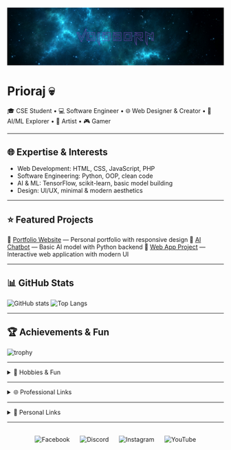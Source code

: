 ![banner](assets/banner.png)

# Prioraj 💀
🎓 CSE Student • 💻 Software Engineer • 🌐 Web Designer & Creator • 🤖 AI/ML Explorer • 🎨 Artist • 🎮 Gamer

---

## 🌐 Expertise & Interests
- Web Development: HTML, CSS, JavaScript, PHP
- Software Engineering: Python, OOP, clean code
- AI & ML: TensorFlow, scikit-learn, basic model building
- Design: UI/UX, minimal & modern aesthetics

---

## ⭐ Featured Projects
🔹 [Portfolio Website](https://github.com/USERNAME/portfolio) — Personal portfolio with responsive design
🔹 [AI Chatbot](https://github.com/USERNAME/ai-chatbot) — Basic AI model with Python backend
🔹 [Web App Project](https://github.com/USERNAME/web-app) — Interactive web application with modern UI

---

## 📊 GitHub Stats
![GitHub stats](https://github-readme-stats.vercel.app/api?username=USERNAME&show_icons=true&theme=tokyonight)
![Top Langs](https://github-readme-stats.vercel.app/api/top-langs/?username=USERNAME&layout=compact&theme=tokyonight)

---

## 🏆 Achievements & Fun
![trophy](https://github-profile-trophy.vercel.app/?username=USERNAME&theme=tokyonight&no-frame=true&row=1&column=6)

---

<details>
  <summary>🎯 Hobbies & Fun</summary>
  
- Gaming 🎮
- Drawing & Art 🎨
- Anime 🌸
- Guitar 🎸
- Photography 📸
- Plants & Gardening 🌱

</details>

---

<details>
  <summary>🌐 Professional Links</summary>
  
[![LinkedIn](https://img.shields.io/badge/LinkedIn-?style=flat&logo=linkedin&logoColor=0A66C2)](https://linkedin.com/in/YOUR-LINK)
[![Portfolio](https://img.shields.io/badge/Portfolio-?style=flat&logo=vercel&logoColor=white)](https://USERNAME.github.io)
[![Email](https://img.shields.io/badge/Email-?style=flat&logo=gmail&logoColor=EA4335)](mailto:you@example.com)

</details>

---

<details>
  <summary>🌟 Personal Links</summary>
  
[![Twitter](https://img.shields.io/badge/Twitter-?style=flat&logo=twitter&logoColor=1DA1F2)](https://twitter.com/YOUR-TWITTER)
[![Instagram](https://img.shields.io/badge/Instagram-?style=flat&logo=instagram&logoColor=E4405F)](https://instagram.com/YOUR-INSTAGRAM)
[![Discord](https://img.shields.io/badge/Discord-?style=flat&logo=discord&logoColor=5865F2)](https://discord.com/users/YOUR-DISCORD)
[![Facebook](https://img.shields.io/badge/Facebook-?style=flat&logo=facebook&logoColor=1877F2)](https://facebook.com/YOUR-FACEBOOK)
[![YouTube](https://img.shields.io/badge/YouTube-?style=flat&logo=youtube&logoColor=FF0000)](https://youtube.com/@YOUR-YOUTUBE)

</details>

---

<br>

<div align="center">
  <a href="https://facebook.com/YOUR-FACEBOOK" title="Facebook" style="display:inline-block; margin: 0 10px; text-decoration: none;">
    <img alt="Facebook" width="32" height="32" src="https://cdn.simpleicons.org/facebook/6E2CF4" />
  </a>
  <a href="https://discord.com/users/YOUR-DISCORD" title="Discord" style="display:inline-block; margin: 0 10px; text-decoration: none;">
    <img alt="Discord" width="32" height="32" src="https://cdn.simpleicons.org/discord/6E2CF4" />
  </a>
  <a href="https://instagram.com/YOUR-INSTAGRAM" title="Instagram" style="display:inline-block; margin: 0 10px; text-decoration: none;">
    <img alt="Instagram" width="32" height="32" src="https://cdn.simpleicons.org/instagram/6E2CF4" />
  </a>
  <a href="https://youtube.com/@YOUR-YOUTUBE" title="YouTube" style="display:inline-block; margin: 0 10px; text-decoration: none;">
    <img alt="YouTube" width="32" height="32" src="https://cdn.simpleicons.org/youtube/6E2CF4" />
  </a>
</div>

<br>
